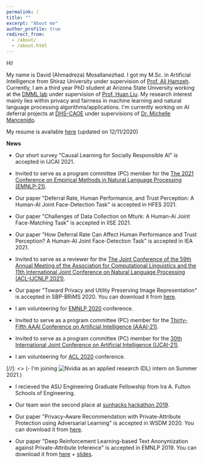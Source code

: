```yaml
---
permalink: /
title: ""
excerpt: "About me"
author_profile: true
redirect_from: 
  - /about/
  - /about.html
---
```


Hi!

My name is David (Ahmadreza) Mosallanezhad. I got my M.Sc. in Artificial Intelligence from Shiraz University under supervision of [Prof. Ali Hamzeh](http://shirazu.ac.ir/faculty/home/ali/en). Currently, I am a third year PhD student at Arizona State University working at the [DMML lab](http://dmml.asu.edu/) under supervision of [Prof. Huan Liu](http://www.public.asu.edu/~huanliu/). My research interest mainly lies within privacy and fairness in machine learning and natural language processing algorithms/applications. I'm currently working on AI deferral projects at [DHS-CAOE](https://caoe.asu.edu/) under supervisions of [Dr. Michelle Mancenido](https://newcollege.asu.edu/michelle-mancenido).

My resume is available [here](https://davood-m.github.io/files/resume.pdf) (updated on 12/11/2020)

**News**
- Our short survey "Causal Learning for Socially Responsible AI" is accepted in IJCAI 2021.

- Invited to serve as a program committee (PC) member for the [The 2021 Conference on Empirical Methods in Natural Language Processing (EMNLP-21)](https://2021.emnlp.org/).

- Our paper "Deferral Rate, Human Performance, and Trust Perception: A Human-AI Joint Face-Detection Task" is accepted in HFES 2021.

- Our paper "Challenges of Data Collection on Mturk: A Human-Ai Joint Face-Matching Task" is accepted in IISE 2021.

- Our paper "How Deferral Rate Can Affect Human Performance and Trust Perception? A Human-AI Joint Face-Detection Task" is accepted in IEA 2021.

- Invited to serve as a reviewer for the [The Joint Conference of the 59th Annual Meeting of the Association for Computational Linguistics and the 11th International Joint Conference on Natural Language Processing (ACL-IJCNLP 2021)](https://2021.aclweb.org/).

- Our paper "Toward Privacy and Utility Preserving Image Representation" is accepted in SBP-BRiMS 2020. You can download it from [here](https://arxiv.org/abs/2009.14376).

- I am volunteering for [EMNLP 2020](https://2020.emnlp.org/) conference.

- Invited to serve as a program committee (PC) member for the [Thirty-Fifth AAAI Conference on Artificial Intelligence (AAAI-21)](https://aaai.org/Conferences/AAAI-21/).

- Invited to serve as a program committee (PC) member for the [30th International Joint Conference on Artificial Intelligence (IJCAI-21)](https://ijcai-21.org/).

- I am volunteering for [ACL 2020](https://acl2020.org/) conference.

[//]: <> (- I'm joining ![Nvidia](https://davood-m.github.io/files/nvidia.png) as an applied research (DL) intern on Summer 2021.)

- I recieved the ASU Engineering Graduate Fellowship from Ira A. Fulton Schools of Engineering.

- Our team won the second place at [sunhacks hackathon 2019](https://sunhacks.io/).

- Our paper "Privacy-Aware Recommendation with Private-Attribute Protection using Adversarial Learning" is accepted in WSDM 2020. You can download it from [here](https://dl.acm.org/doi/pdf/10.1145/3336191.3371832).

- Our paper "Deep Reinforcement Learning-based Text Anonymization against Private-Attribute Inference" is accepted in EMNLP 2019. You can download it from [here](https://www.aclweb.org/anthology/D19-1240/) + [slides](https://davood-m.github.io/files/Slides_EMNLP19.pptx).